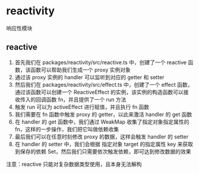 # reactivity

响应性模块

## reactive

1.  首先我们在 packages/reactivity/src/reactive.ts 中，创建了一个 reactive 函数，该函数可以帮助我们生成一个 proxy 实例对象
2.  通过该 proxy 实例的 handler 可以监听到对应的 getter 和 setter
3.  然后我们在 packages/reactivity/src/effect.ts 中，创建了一个 effect 函数，通过该函数可以创建一个 ReactiveEffect 的实例，该实例的构造函数可以接收传入的回调函数 fn，并且提供了一个 run 方法
4.  触发 run 可以为 activeEffect 进行赋值，并且执行 fn 函数
5.  我们需要在 fn 函数中触发 proxy 的 getter，以此来激活 handler 的 get 函数
6.  在 handler 的 get 函数中，我们通过 WeakMap 收集了指定对象指定属性的 fn，这样的一步操作，我们把它叫做依赖收集
7.  最后我们可以在任意时刻修改 proxy 的数据，这样会触发 handler 的 setter
8.  在 handler 的 setter 中，我们会根据 指定对象 target 的指定属性 key 来获取到保存的依赖 Set，然后我们只需要依次触发依赖，即可达到修改数据的效果

注意：reactive 只能对复杂数据类型使用，且本身无法解构
